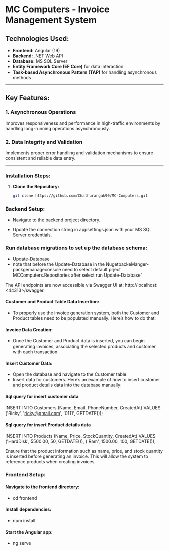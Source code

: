 # MC Computers - Invoice Management System

## **Technologies Used:**

- **Frontend:** Angular (19)
- **Backend:** .NET Web API
- **Database:** MS SQL Server
- **Entity Framework Core (EF Core)** for data interaction
- **Task-based Asynchronous Pattern (TAP)** for handling asynchronous methods

---

## **Key Features:**

### **1. Asynchronous Operations**
Improves responsiveness and performance in high-traffic environments by handling long-running operations asynchronously.

### **2. Data Integrity and Validation**
Implements proper error handling and validation mechanisms to ensure consistent and reliable data entry.

---

### **Installation Steps:**

1. **Clone the Repository:**
   ```bash
   git clone https://github.com/Chathurangak90/MC-Computers.git
### **Backend Setup:**

- Navigate to the backend project directory.

- Update the connection string in appsettings.json with your MS SQL Server credentials.

### **Run database migrations to set up the database schema:**

- Update-Database
- note that before the Update-Database in the NugetpackeManger-packgemanageconsole need to select default prject MCComputers.Repositories after select run Update-Database"

The API endpoints are now accessible via Swagger UI at: http://localhost:<44313>/swagger.

#### **Customer and Product Table Data Insertion:**
- To properly use the invoice generation system, both the Customer and Product tables need to be populated manually. Here’s how to do that:

#### **Invoice Data Creation:**
- Once the Customer and Product data is inserted, you can begin generating invoices, associating the selected products and customer with each transaction.

#### **Insert Customer Data:**
- Open the database and navigate to the Customer table.
- Insert data for customers. Here’s an example of how to insert customer and product details data into the database manually:
#### **Sql query for insert customer data**
INSERT INTO Customers (Name, Email, PhoneNumber, CreatedAt)
VALUES ('Ricky', 'ricky@gmail.com', '0111', GETDATE());

#### **Sql query for insert Product details data**

INSERT INTO Products (Name, Price, StockQuantity, CreatedAt)
VALUES 
('HardDisk', 5500.00, 50, GETDATE()),
('Ram', 1500.00, 100, GETDATE());

Ensure that the product information such as name, price, and stock quantity is inserted before generating an invoice. This will allow the system to reference products when creating invoices.

### **Frontend Setup:**

#### **Navigate to the frontend directory:**

- cd frontend
#### **Install dependencies:**

- npm install
#### **Start the Angular app:**

- ng serve
